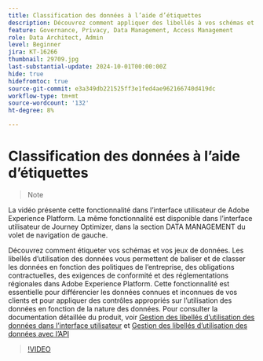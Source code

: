 ```yaml
---
title: Classification des données à l’aide d’étiquettes
description: Découvrez comment appliquer des libellés à vos schémas et jeux de données.
feature: Governance, Privacy, Data Management, Access Management
role: Data Architect, Admin
level: Beginner
jira: KT-16266
thumbnail: 29709.jpg
last-substantial-update: 2024-10-01T00:00:00Z
hide: true
hidefromtoc: true
source-git-commit: e3a349db221525ff3e1fed4ae962166740d419dc
workflow-type: tm+mt
source-wordcount: '132'
ht-degree: 8%

---
```


# Classification des données à l’aide d’étiquettes

>>[!NOTE]
>>
La vidéo présente cette fonctionnalité dans l’interface utilisateur de Adobe Experience Platform. La même fonctionnalité est disponible dans l’interface utilisateur de Journey Optimizer, dans la section DATA MANAGEMENT du volet de navigation de gauche.

Découvrez comment étiqueter vos schémas et vos jeux de données. Les libellés d’utilisation des données vous permettent de baliser et de classer les données en fonction des politiques de l’entreprise, des obligations contractuelles, des exigences de conformité et des réglementations régionales dans Adobe Experience Platform. Cette fonctionnalité est essentielle pour différencier les données connues et inconnues de vos clients et pour appliquer des contrôles appropriés sur l’utilisation des données en fonction de la nature des données. Pour consulter la documentation détaillée du produit, voir [Gestion des libellés d’utilisation des données dans l’interface utilisateur](https://experienceleague.adobe.com/docs/experience-platform/data-governance/labels/user-guide.html?lang=fr) et [Gestion des libellés d’utilisation des données avec l’API](https://experienceleague.adobe.com/docs/experience-platform/data-governance/labels/dataset-api.html)

>[!VIDEO](https://video.tv.adobe.com/v/29709?learn=on)
